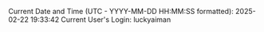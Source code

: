 Current Date and Time (UTC - YYYY-MM-DD HH:MM:SS formatted): 2025-02-22 19:33:42
Current User's Login: luckyaiman
